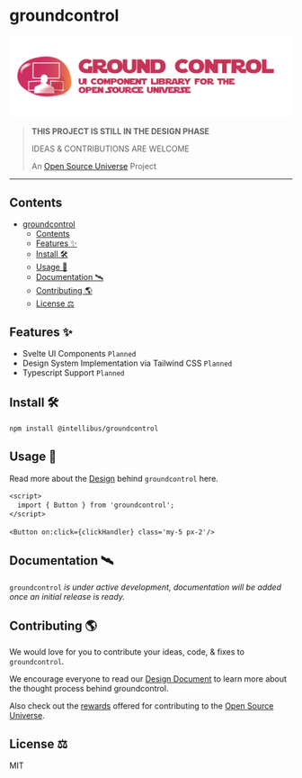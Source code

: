 # groundcontrol

![Ground Control — UI Component Library For The Open Source Universe](assets/groundcontrol.png)

> **THIS PROJECT IS STILL IN THE DESIGN PHASE**
>
> IDEAS & CONTRIBUTIONS ARE WELCOME
>
> An [Open Source Universe](https://github.com/intellibus/approach) Project

---

## Contents

- [groundcontrol](#groundcontrol)
  - [Contents](#contents)
  - [Features ✨](#features-)
  - [Install 🛠](#install-)
  - [Usage 🔭](#usage-)
  - [Documentation 🛰](#documentation-)
  - [Contributing 🌎](#contributing-)
  - [License ⚖️](#license-️)

## Features ✨

- Svelte UI Components `Planned`
- Design System Implementation via Tailwind CSS `Planned`
- Typescript Support `Planned`

## Install 🛠

```sh
npm install @intellibus/groundcontrol
```

## Usage 🔭

Read more about the [Design](https://github.com/intellibus/groundcontrol/blob/main/DESIGN.md) behind `groundcontrol` here.

```svelte
<script>
  import { Button } from 'groundcontrol';
</script>

<Button on:click={clickHandler} class='my-5 px-2'/>
```

## Documentation 🛰

`groundcontrol` *is under active development, documentation will be added once an initial release is ready.*

## Contributing 🌎

We would love for you to contribute your ideas, code, & fixes to `groundcontrol`.

We encourage everyone to read our [Design Document](https://github.com/intellibus/groundcontrol/blob/main/DESIGN.md) to learn more about the thought process behind groundcontrol.

Also check out the [rewards](https://github.com/intellibus/approach/blob/main/REWARDS.md) offered for contributing to the [Open Source Universe](https://github.com/intellibus/approach).

## License ⚖️

MIT
